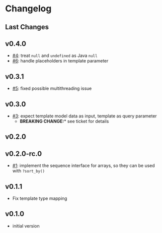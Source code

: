 # Changelog

## Last Changes


## v0.4.0

- [#4](https://github.com/aixigo/freemarker-loader/issues/4): treat `null` and `undefined` as Java `null`
- [#6](https://github.com/aixigo/freemarker-loader/issues/6): handle placeholders in template parameter


## v0.3.1

- [#5](https://github.com/aixigo/freemarker-loader/issues/5): fixed possible multithreading issue


## v0.3.0

- [#3](https://github.com/aixigo/freemarker-loader/issues/3): expect template model data as input, template as query parameter
    + **BREAKING CHANGE:*** see ticket for details


## v0.2.0


## v0.2.0-rc.0

- [#1](https://github.com/aixigo/freemarker-loader/issues/1): implement the sequence interface for arrays, so they can be used with `?sort_by()`


## v0.1.1

- Fix template type mapping


## v0.1.0

- initial version
